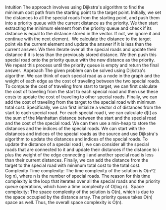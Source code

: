 Intuition
The approach involves using Dijkstra's algorithm to find the minimum cost path from the starting point to the target point. Initially, we set the distances to all the special roads from the starting point, and push them into a priority queue with the current distance as the priority. We then start extracting the minimum element from the priority queue and check if its distance is equal to the distance stored in the vector. If not, we ignore it and continue with the next element.
​
We calculate the distance to the target point via the current element and update the answer if it is less than the current answer. We then iterate over all the special roads and update their distance if it is less than the previously stored distance. We then push this special road onto the priority queue with the new distance as the priority.
​
We repeat this process until the priority queue is empty and return the final answer.
​
Approach
The given problem can be solved using Dijkstra's algorithm. We can think of each special road as a node in the graph and the weight of each edge as the cost of traveling between the two special roads. To compute the cost of traveling from start to target, we can first calculate the cost of traveling from the start to each special road and then use these costs to update the cost of traveling to other special roads. Finally, we can add the cost of traveling from the target to the special road with minimum total cost.
​
Specifically, we can first initialize a vector d of distances from the start to each special road. For each special road i, we can calculate d[i] as the sum of the Manhattan distance between the start and the special road and the cost of the special road. We can then use a min-heap to store the distances and the indices of the special roads. We can start with the distances and indices of the special roads as the source and use Dijkstra's algorithm to update the distances and indices of the special roads. To update the distance of a special road i, we can consider all the special roads that are connected to it and update their distances if the distance to i plus the weight of the edge connecting i and another special road is less than their current distances. Finally, we can add the distance from the target to the special road with minimum total cost to the total cost.
​
Complexity
Time complexity:
The time complexity of the solution is O(n^2 log n), where n is the number of special roads. The reason for this time complexity is the loop that iterates over all the special roads and the priority queue operations, which have a time complexity of O(log n).
​
Space complexity:
The space complexity of the solution is O(n), which is due to the space occupied by the distance array. The priority queue takes O(n) space as well. Thus, the overall space complexity is O(n).